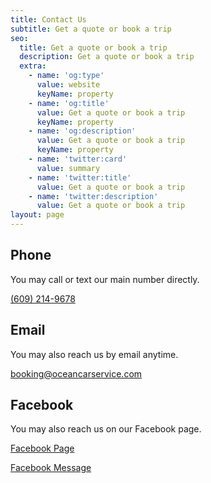 ```yaml
---
title: Contact Us
subtitle: Get a quote or book a trip
seo:
  title: Get a quote or book a trip
  description: Get a quote or book a trip
  extra:
    - name: 'og:type'
      value: website
      keyName: property
    - name: 'og:title'
      value: Get a quote or book a trip
      keyName: property
    - name: 'og:description'
      value: Get a quote or book a trip
      keyName: property
    - name: 'twitter:card'
      value: summary
    - name: 'twitter:title'
      value: Get a quote or book a trip
    - name: 'twitter:description'
      value: Get a quote or book a trip
layout: page
---
```

## Phone
You may call or text our main number directly.

[(609) 214-9678](tel:+16092149678)

## Email
You may also reach us by email anytime.

[booking@oceancarservice.com](mailto:booking@oceancarservice.com)

## Facebook
You may also reach us on our Facebook page.

[Facebook Page](https://www.facebook.com/oceancarservicellc)

[Facebook Message](m.me/oceancarservicellc)